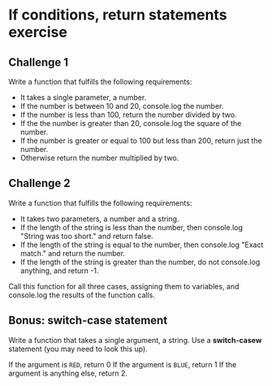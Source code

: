 # If conditions, return statements exercise

## Challenge 1
Write a function that fulfills the following requirements:
* It takes a single parameter, a number.
* If the number is between 10 and 20, console.log the number.
* If the number is less than 100, return the number divided by two.
* If the the number is greater than 20, console.log the square of the number.
* If the number is greater or equal to 100 but less than 200, return just the number.
* Otherwise return the number multiplied by two.

## Challenge 2
Write a function that fulfills the following requirements:
* It takes two parameters, a number and a string.
* If the length of the string is less than the number, then console.log "String was too short." and return false.
* If the length of the string is equal to the number, then console.log "Exact match." and return the number.
* If the length of the string is greater than the number, do not console.log anything, and return -1.

Call this function for all three cases, assigning them to variables, and console.log the results of the function calls.

## Bonus: switch-case statement
Write a function that takes a single argument, a string. Use a **switch-casew** statement (you may need to look this up).

If the argument is `RED`, return 0
If the argument is `BLUE`, return 1
If the argument is anything else, return 2.